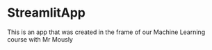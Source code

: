 # StreamlitApp
This is an app that was created in the frame of our Machine Learning course with Mr Mously
